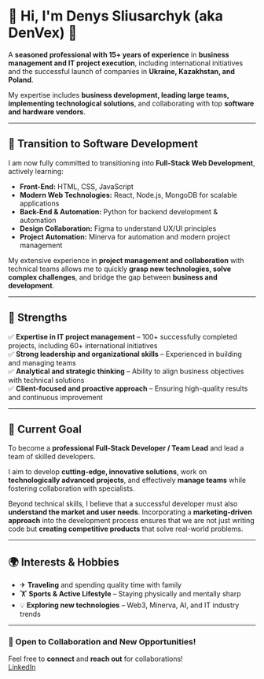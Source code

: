 # 👋 Hi, I'm Denys Sliusarchyk (aka DenVex) 🚀

A **seasoned professional with 15+ years of experience** in **business management and IT project execution**, including international initiatives and the successful launch of companies in **Ukraine, Kazakhstan, and Poland**.

My expertise includes **business development, leading large teams, implementing technological solutions**, and collaborating with top **software and hardware vendors**.

---

## 🚀 Transition to Software Development

I am now fully committed to transitioning into **Full-Stack Web Development**, actively learning:

- **Front-End:** HTML, CSS, JavaScript  
- **Modern Web Technologies:** React, Node.js, MongoDB for scalable applications  
- **Back-End & Automation:** Python for backend development & automation  
- **Design Collaboration:** Figma to understand UX/UI principles  
- **Project Automation:** Minerva for automation and modern project management  

My extensive experience in **project management and collaboration** with technical teams allows me to quickly **grasp new technologies, solve complex challenges**, and bridge the gap between **business and development**.

---

## 💪 Strengths

✅ **Expertise in IT project management** – 100+ successfully completed projects, including 60+ international initiatives  
✅ **Strong leadership and organizational skills** – Experienced in building and managing teams  
✅ **Analytical and strategic thinking** – Ability to align business objectives with technical solutions  
✅ **Client-focused and proactive approach** – Ensuring high-quality results and continuous improvement  

---

## 🎯 Current Goal

To become a **professional Full-Stack Developer / Team Lead** and lead a team of skilled developers.  

I aim to develop **cutting-edge, innovative solutions**, work on **technologically advanced projects**, and effectively **manage teams** while fostering collaboration with specialists.  

Beyond technical skills, I believe that a successful developer must also **understand the market and user needs**. Incorporating a **marketing-driven approach** into the development process ensures that we are not just writing code but **creating competitive products** that solve real-world problems.

---

## 🌍 Interests & Hobbies

- ✈ **Traveling** and spending quality time with family  
- 🏋 **Sports & Active Lifestyle** – Staying physically and mentally sharp  
- 💡 **Exploring new technologies** – Web3, Minerva, AI, and IT industry trends  

---

### 🤝 Open to Collaboration and New Opportunities!
Feel free to **connect** and **reach out** for collaborations!  
[LinkedIn](www.linkedin.com/in/denys-s-362a7581)
